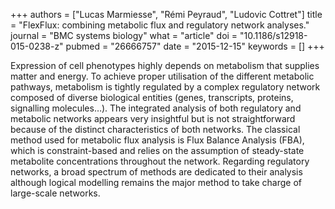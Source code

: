+++
authors = ["Lucas Marmiesse", "Rémi Peyraud", "Ludovic Cottret"]
title = "FlexFlux: combining metabolic flux and regulatory network analyses."
journal = "BMC systems biology"
what = "article"
doi = "10.1186/s12918-015-0238-z"
pubmed = "26666757"
date = "2015-12-15"
keywords = []
+++

Expression of cell phenotypes highly depends on metabolism that supplies matter and energy. To achieve proper utilisation of the different metabolic pathways, metabolism is tightly regulated by a complex regulatory network composed of diverse biological entities (genes, transcripts, proteins, signalling molecules…). The integrated analysis of both regulatory and metabolic networks appears very insightful but is not straightforward because of the distinct characteristics of both networks. The classical method used for metabolic flux analysis is Flux Balance Analysis (FBA), which is constraint-based and relies on the assumption of steady-state metabolite concentrations throughout the network. Regarding regulatory networks, a broad spectrum of methods are dedicated to their analysis although logical modelling remains the major method to take charge of large-scale networks.